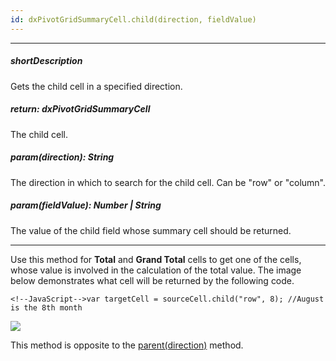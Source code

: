 ```yaml
---
id: dxPivotGridSummaryCell.child(direction, fieldValue)
---
```

---
##### shortDescription
Gets the child cell in a specified direction.

##### return: dxPivotGridSummaryCell
The child cell.

##### param(direction): String
The direction in which to search for the child cell. Can be "row" or "column".

##### param(fieldValue): Number | String
The value of the child field whose summary cell should be returned.

---
Use this method for **Total** and **Grand Total** cells to get one of the cells, whose value is involved in the calculation of the total value.
The image below demonstrates what cell will be returned by the following code.

    <!--JavaScript-->var targetCell = sourceCell.child("row", 8); //August is the 8th month

![](/Content/images/doc/21_1/DataGrid/PivotGrid_child.png)

This method is opposite to the [parent(direction)](/api-reference/10%20UI%20Widgets/dxPivotGrid/5%20Summary%20Cell/parent(direction).md '/Documentation/ApiReference/UI_Widgets/dxPivotGrid/Summary_Cell/#parentdirection') method.